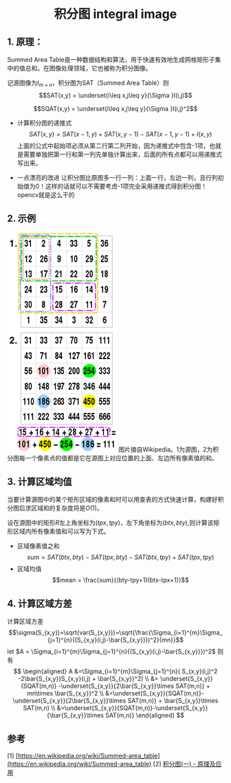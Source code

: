 # <center> 积分图 integral image

## 1. 原理：

Summed Area Table是一种数据结构和算法，用于快速有效地生成网格矩形子集中的值总和。在图像处理领域，它也被称为积分图像。

记源图像为$I_{m \times n}$，积分图为SAT（Summed Area Table）则
$$SAT(x,y) = \underset{i\leq x,j\leq y}{\Sigma }I(i,j)$$

$$SQAT(x,y) = \underset{i\leq x,j\leq y}{\Sigma }I(i,j)^2$$
- 计算积分图的递推式
$$SAT(x,y) = SAT(x-1,y) + SAT(x,y-1) - SAT(x-1,y-1) + I(x,y)$$ 
上面的公式中起始项必须从第二行第二列开始，因为递推式中包含-1项，也就是需要单独把第一行和第一列先单独计算出来，后面的所有点都可以用递推式写出来。

- 一点漂亮的改进
让积分图比原图多一行一列：上面一行，左边一列，且行列初始值为0！这样的话就可以不需要考虑-1项完全采用递推式得到积分图！opencv就是这么干的

## 2. 示例

![example](../data/Integral_image_example.png "example" )
图片摘自Wikipedia。1为源图，2为积分图每一个像素点的值都是它在源图上对应位置的上面、左边所有像素值的和。

## 3. 计算区域均值

当要计算源图中的某个矩形区域的像素和时可以用查表的方式快速计算，构建好积分图后求区域和的复杂度将是$O(1)$。

设在源图中的矩形$R$左上角坐标为$(tpx,tpy)$，左下角坐标为$(btx,bty)$,则计算该矩形区域内所有像素值和可以写为下式。

- 区域像素值之和
$$sum = SAT(btx,bty) - SAT(tpx,bty) - SAT(btx,tpy) + SAT(tpx,tpy)$$
- 区域均值
$$mean = \frac{sum}{(bty-tpy+1)(btx-tpx+1)}$$

## 4. 计算区域方差
计算区域方差
$$\sigma(S_{x,y})=\sqrt{var(S_{x,y})}=\sqrt{\frac{\Sigma_{i=1}^{m}\Sigma_{j=1}^{n}{(S_{x,y}(i,j)-\bar{S_{x,y}}})^2}{mn}}$$
let $A =  \Sigma_{i=1}^{m}\Sigma_{j=1}^{n}{(S_{x,y}(i,j)-\bar{S_{x,y}}})^2$ 则有
$$
\begin{aligned}
A &=\Sigma_{i=1}^{m}\Sigma_{j=1}^{n}( S_{x,y}(i,j)^2 -2\bar{S_{x,y}}S_{x,y}(i,j) + \bar{S_{x,y}}^2) \\
&= \underset{S_{x,y}}{SQAT(m,n)} -\underset{S_{x,y}}{2\bar{S_{x,y}}\times SAT(m,n)} + mn\times \bar{S_{x,y}}^2 \\
&=\underset{S_{x,y}}{SQAT(m,n)}-\underset{S_{x,y}}{2\bar{S_{x,y}}\times SAT(m,n)} + \bar{S_{x,y}}\times SAT(m,n) \\
&=\underset{S_{x,y}}{SQAT(m,n)}-\underset{S_{x,y}}{\bar{S_{x,y}}\times SAT(m,n)} 
\end{aligned}
$$


## 参考
[1] [https://en.wikipedia.org/wiki/Summed-area_table](https://en.wikipedia.org/wiki/Summed-area_table)
[2] [积分图(一) - 原理及应用 ](https://www.cnblogs.com/magic-428/p/9149868.html)